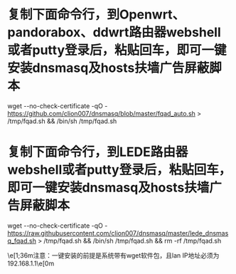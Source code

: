 # 复制下面命令行，到Openwrt、pandorabox、ddwrt路由器webshell或者putty登录后，粘贴回车，即可一键安装dnsmasq及hosts扶墙广告屏蔽脚本
wget --no-check-certificate -qO - https://github.com/clion007/dnsmasq/blob/master/fqad_auto.sh > /tmp/fqad.sh && /bin/sh /tmp/fqad.sh

# 复制下面命令行，到LEDE路由器webshell或者putty登录后，粘贴回车，即可一键安装dnsmasq及hosts扶墙广告屏蔽脚本
wget --no-check-certificate -qO - https://raw.githubusercontent.com/clion007/dnsmasq/master/lede_dnsmasq_fqad.sh > /tmp/fqad.sh && /bin/sh /tmp/fqad.sh && rm -rf /tmp/fqad.sh

\e[1;36m注意：一键安装的前提是系统带有wget软件包，且lan IP地址必须为192.168.1.1\e[0m

